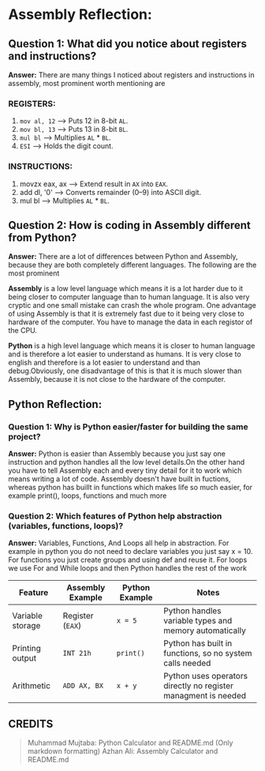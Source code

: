 # **Assembly Reflection:**

## **Question 1:** What did you notice about registers and instructions?

**Answer:** There are many things I noticed about registers and instructions in assembly, most prominent worth mentioning are

### **REGISTERS:**

1. `mov al, 12` --> Puts 12 in 8-bit `AL`.
2. `mov bl, 13` --> Puts 13 in 8-bit `BL`.
3. `mul bl` --> Multiplies `AL` \* `BL`.
4. `ESI` --> Holds the digit count.

### **INSTRUCTIONS:**

1. movzx eax, ax --> Extend result in `AX` into `EAX`.
2. add dl, '0' --> Converts remainder (0–9) into ASCII digit.
3. mul bl --> Multiplies `AL` \* `BL`.

## **Question 2:** How is coding in Assembly different from Python?

**Answer:** There are a lot of differences between Python and Assembly, because they are both completely different languages. The following are the most prominent

**Assembly** is a low level language which means it is a lot harder due to it being closer to computer language than to human language. It is also very cryptic
and one small mistake can crash the whole program. One advantage of using Assembly is that it is extremely fast due to it being very close to hardware of the computer. You have to manage the data in each registor of the CPU.

**Python** is a high level language which means it is closer to human language and is therefore a lot easier to understand as humans. It is very close to english and therefore
is a lot easier to understand and than debug.Obviously, one disadvantage of this is that it is much slower than Assembly, because it is not close to the hardware of the computer.

## **Python Reflection:**

### **Question 1:** Why is Python easier/faster for building the same project?

**Answer:** Python is easier than Assembly because you just say one instruction and python handles all the low level details.On the other hand you have to tell Assembly each and every tiny detail for it to work which means writing a lot of code. Assembly doesn't have built in fuctions, whereas python has buillt in functions which makes life so much easier, for example print(), loops, functions and much more

### **Question 2:** Which features of Python help abstraction (variables, functions, loops)?

**Answer:** Variables, Functions, And Loops all help in abstraction. For example in python you do not need to declare variables you just say x = 10. For functions you just create groups and using def and reuse it. For loops we use For and While loops and then Python handles the rest of the work

| Feature          | Assembly Example | Python Example | Notes                                                          |
| ---------------- | ---------------- | -------------- | -------------------------------------------------------------- |
| Variable storage | Register (`EAX`)   | `x = 5`        | Python handles variable types and memory automatically         |
| Printing output  | `INT 21h`        | `print()`      | Python has built in functions, so no system calls needed       |
| Arithmetic       | `ADD AX, BX`     | `x + y`        | Python uses operators directly no register managment is needed |

## CREDITS

> Muhammad Mujtaba: Python Calculator and README.md (Only markdown formatting)
> Azhan Ali: Assembly Calculator and README.md
